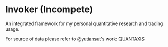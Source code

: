 # Invoker (Incompete)
  An integrated framework for my personal quantitative research and trading usage.
 
  For source of data please refer to [@yutiansut][1]'s work: [QUANTAXIS][2]

[1]: https://github.com/yutiansut
[2]: https://github.com/yutiansut/QUANTAXIS
